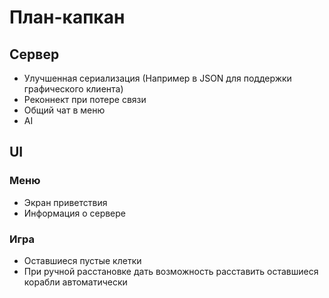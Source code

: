 # План-капкан
## Сервер
* Улучшенная сериализация (Например в JSON для поддержки графического клиента)
* Реконнект при потере связи
* Общий чат в меню
* AI
## UI
### Меню
* Экран приветствия
* Информация о сервере
### Игра
* Оставшиеся пустые клетки
* При ручной расстановке дать возможность расставить оставшиеся корабли автоматически